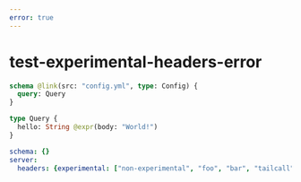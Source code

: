 ```yaml
---
error: true
---
```


# test-experimental-headers-error

```graphql @config
schema @link(src: "config.yml", type: Config) {
  query: Query
}

type Query {
  hello: String @expr(body: "World!")
}
```

```yml @file:config.yml
schema: {}
server:
  headers: {experimental: ["non-experimental", "foo", "bar", "tailcall"]}
```
